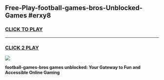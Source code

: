 
## Free-Play-football-games-bros-Unblocked-Games #erxy8
<h3>
<a href="https://news.freeplayer.one?title=football-games-bros&ref=8M">CLICK TO PLAY</a></h3>
<hr>

<h3>
<a href="https://news.freeplayer.one?title=football-games-bros&ref=8M">CLICK 2 PLAY</a>
  
</h3>

<a href="https://news.freeplayer.one?title=football-games-bros&ref=8M"><img src="https://clearcache.store/games.png"></a>


**football-games-bros games unblocked: Your Gateway to Fun and Accessible Online Gaming**
